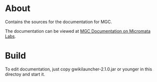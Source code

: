 # About
Contains the sources for the documentation for MGC.

The documentation can be viewed at [MGC Documentation on Micromata Labs](https://labs.micromata.de/mgc/).

# Build
To edit documentation, just copy gwikilauncher-2.1.0.jar or younger in this directoy and start it.

